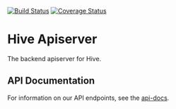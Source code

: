 [![Build Status](https://travis-ci.org/CS450-ECE461/fall2016-group2-apiserver.svg?branch=development)](https://travis-ci.org/CS450-ECE461/fall2016-group2-apiserver)
[![Coverage Status](https://coveralls.io/repos/github/CS450-ECE461/fall2016-group2-apiserver/badge.svg?branch=development)](https://coveralls.io/github/CS450-ECE461/fall2016-group2-apiserver?branch=development)

# Hive Apiserver
The backend apiserver for Hive.

## API Documentation
For information on our API endpoints, see the [api-docs](https://github.com/CS450-ECE461/fall2016-group2-apiserver/wiki/API-Documentation).
